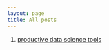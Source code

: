 ```yaml
---
layout: page
title: All posts
---
```


1. [productive data science tools](https://bharathgs.github.io/2017/11/08/productive-data-science-tools-1/)
